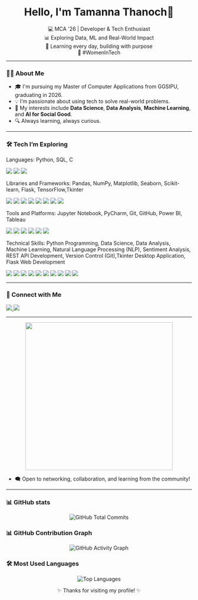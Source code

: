 <h1 align="center">Hello, I'm Tamanna Thanoch👋</h1>

<p align="center">
💻 MCA '26 | Developer & Tech Enthusiast <br>
📊 Exploring Data, ML and Real-World Impact <br>
🌱 Learning every day, building with purpose <br>
🔗 #WomenInTech
</p>

---

### 🙋‍♀️ About Me

- 🎓 I'm pursuing my Master of Computer Applications from GGSIPU, graduating in 2026.  
- 💡 I’m passionate about using tech to solve real-world problems.  
- 🧠 My interests include **Data Science**, **Data Analysis**, **Machine Learning**, and **AI for Social Good**.  
- 🔍 Always learning, always curious.

---
### 🛠️ Tech I’m Exploring

Languages:
Python, SQL, C
<p>
  <img src="https://img.shields.io/badge/Python-3776AB?style=for-the-badge&logo=python&logoColor=white"/>
  <img src="https://img.shields.io/badge/SQL-003B57?style=for-the-badge&logo=mysql&logoColor=white"/>
  <img src="https://img.shields.io/badge/C-00599C?style=for-the-badge&logo=c&logoColor=white"/>
</p>

Libraries and Frameworks:
Pandas, NumPy, Matplotlib, Seaborn, Scikit-learn, Flask, TensorFlow,Tkinter
<p>
  <img src="https://img.shields.io/badge/Pandas-150458?style=for-the-badge&logo=pandas&logoColor=white"/>
  <img src="https://img.shields.io/badge/Numpy-013243?style=for-the-badge&logo=numpy&logoColor=white"/>
  <img src="https://img.shields.io/badge/Matplotlib-11557c?style=for-the-badge&logo=plotly&logoColor=white"/>
  <img src="https://img.shields.io/badge/Seaborn-1d2951?style=for-the-badge&logo=python&logoColor=white"/>
  <img src="https://img.shields.io/badge/Scikit--Learn-F7931E?style=for-the-badge&logo=scikit-learn&logoColor=white"/>
  <img src="https://img.shields.io/badge/Flask-000000?style=for-the-badge&logo=flask&logoColor=white"/>
  <img src="https://img.shields.io/badge/TensorFlow-FF6F00?style=for-the-badge&logo=tensorflow&logoColor=white"/>
  <img src="https://img.shields.io/badge/Tkinter-4B8BBE?style=for-the-badge&logo=python&logoColor=white"/>
</p>


Tools and Platforms:
Jupyter Notebook, PyCharm, Git, GitHub, Power BI, Tableau
<p>
  <img src="https://img.shields.io/badge/Jupyter-F37626?style=for-the-badge&logo=jupyter&logoColor=white"/>
  <img src="https://img.shields.io/badge/PyCharm-000000?style=for-the-badge&logo=pycharm&logoColor=white"/>
  <img src="https://img.shields.io/badge/Git-F05032?style=for-the-badge&logo=git&logoColor=white"/>
  <img src="https://img.shields.io/badge/GitHub-181717?style=for-the-badge&logo=github&logoColor=white"/>
  <img src="https://img.shields.io/badge/Power%20BI-F2C811?style=for-the-badge&logo=powerbi&logoColor=black"/>
  <img src="https://img.shields.io/badge/Tableau-E97627?style=for-the-badge&logo=tableau&logoColor=white"/>
</p>

Technical Skills:
Python Programming, Data Science, Data Analysis, Machine Learning, Natural Language Processing (NLP), Sentiment Analysis, REST API Development, Version Control (Git),Tkinter Desktop Application, Flask Web Development
<p>
  <img src="https://img.shields.io/badge/Python_Programming-306998?style=for-the-badge&logo=python&logoColor=white"/>
  <img src="https://img.shields.io/badge/Data_Science-4285F4?style=for-the-badge&logo=databricks&logoColor=white"/>
  <img src="https://img.shields.io/badge/Data_Analysis-0064a5?style=for-the-badge&logo=googleanalytics&logoColor=white"/>
  <img src="https://img.shields.io/badge/Machine_Learning-102a43?style=for-the-badge&logo=google&logoColor=white"/>
  <img src="https://img.shields.io/badge/NLP-800080?style=for-the-badge&logo=spacy&logoColor=white"/>
  <img src="https://img.shields.io/badge/Sentiment_Analysis-FF4081?style=for-the-badge&logo=google&logoColor=white"/>
  <img src="https://img.shields.io/badge/REST_API-FF6C37?style=for-the-badge&logo=fastapi&logoColor=white"/>
  <img src="https://img.shields.io/badge/Git_Version_Control-F05032?style=for-the-badge&logo=git&logoColor=white"/>
  <img src="https://img.shields.io/badge/Tkinter_App-4B8BBE?style=for-the-badge&logo=python&logoColor=white"/>
  <img src="https://img.shields.io/badge/Flask_Web-000000?style=for-the-badge&logo=flask&logoColor=white"/>
</p>



---

### 📧 Connect with Me
  <a href="mailto:thanochtamanna@gmail.com" target="_blank">
    <img src="https://img.shields.io/badge/Email-D14836?style=for-the-badge&logo=gmail&logoColor=white"/>
  </a>
  <a href="https://www.linkedin.com/in/tamanna-thanoch-831088247/" target="_blank">
    <img src="https://img.shields.io/badge/LinkedIn-blue?style=for-the-badge&logo=linkedin"/>
  </a>
</p>

---

<p align="center">
  <img src="https://i.postimg.cc/Kzpt1SfY/photuu.png" width="400"/>
</p>


- 🗨️ Open to networking, collaboration, and learning from the community!

---
### 📊 GitHub stats


<p align="center">
  <img src="https://github-readme-stats.vercel.app/api?username=tamannathanoch&show_icons=true&count_private=true&theme=radical&hide=stars,followers,prs,issues,contribs&hide_rank=true" alt="GitHub Total Commits" />
</p>

### 📊 GitHub Contribution Graph
<p align="center">
  <img src="https://github-readme-activity-graph.vercel.app/graph?username=tamannathanoch&theme=radical" alt="GitHub Activity Graph" />
</p>

### 🛠️ Most Used Languages
<p align="center">
  <img src="https://github-readme-stats.vercel.app/api/top-langs/?username=tamannathanoch&layout=compact&theme=radical" alt="Top Languages" />
</p>


<p align="center">
✨ Thanks for visiting my profile! ✨
</p>
